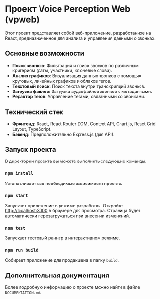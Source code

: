 # Проект Voice Perception Web (vpweb)

Этот проект представляет собой веб-приложение, разработанное на React, предназначенное для анализа и управления данными о звонках.

## Основные возможности

*   **Поиск звонков**: Фильтрация и поиск звонков по различным критериям (даты, участники, ключевые слова).
*   **Анализ графиков**: Визуализация данных звонков с помощью круговых, линейных графиков и облаков тегов.
*   **Текстовый поиск**: Поиск текста внутри транскрипций звонков.
*   **Загрузка файлов**: Загрузка аудиофайлов звонков с метаданными.
*   **Редактор тегов**: Управление тегами, связанными со звонками.

## Технический стек

*   **Фронтенд**: React, React Router DOM, Context API, Chart.js, React Grid Layout, TypeScript.
*   **Бэкенд**: Предположительно Express.js (для API).

## Запуск проекта

В директории проекта вы можете выполнить следующие команды:

### `npm install`
Устанавливает все необходимые зависимости проекта.

### `npm start`
Запускает приложение в режиме разработки.
Откройте [http://localhost:3000](http://localhost:3000) в браузере для просмотра.
Страница будет автоматически перезагружаться при внесении изменений.

### `npm test`
Запускает тестовый раннер в интерактивном режиме.

### `npm run build`
Собирает приложение для продакшена в папку `build`.

## Дополнительная документация

Более подробную информацию о проекте можно найти в файле `DOCUMENTATION.md`.
